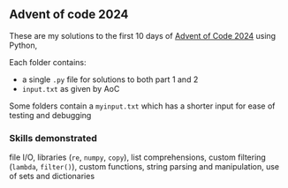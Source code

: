 ## Advent of code 2024
These are my solutions to the first 10 days of [Advent of Code 2024](https://adventofcode.com/) using Python,

Each folder contains:
- a single `.py` file for solutions to both part 1 and 2
- `input.txt` as given by AoC

Some folders contain a `myinput.txt` which has a shorter input for ease of testing and debugging


### Skills demonstrated
 file I/O, libraries (`re`, `numpy`, `copy`), list comprehensions, custom filtering (`lambda`, `filter()`), custom functions, string parsing and manipulation, use of sets and dictionaries
